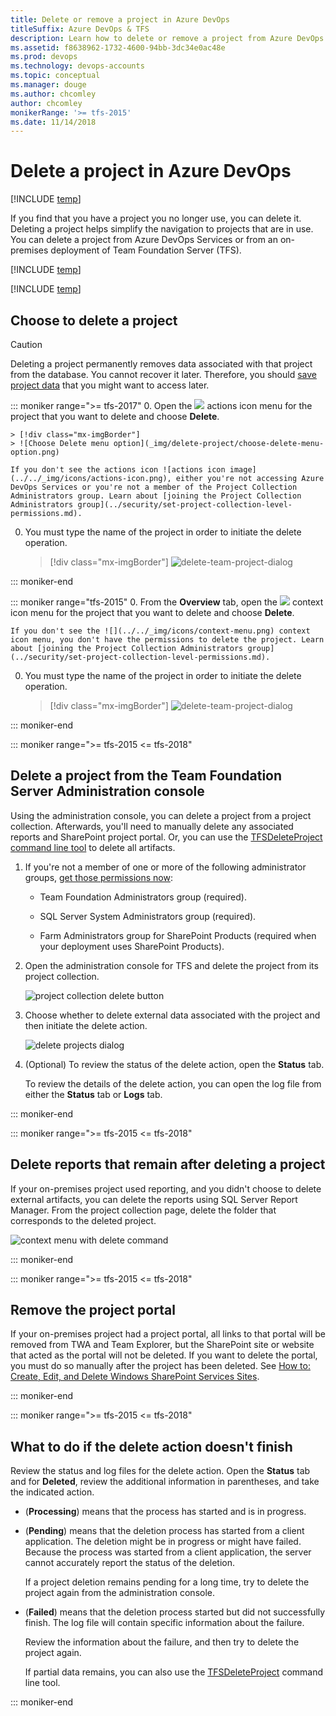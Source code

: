 ```yaml
---
title: Delete or remove a project in Azure DevOps
titleSuffix: Azure DevOps & TFS
description: Learn how to delete or remove a project from Azure DevOps Services or from Team Foundation Server (TFS)
ms.assetid: f8638962-1732-4600-94bb-3dc34e0ac48e
ms.prod: devops
ms.technology: devops-accounts
ms.topic: conceptual
ms.manager: douge
ms.author: chcomley
author: chcomley
monikerRange: '>= tfs-2015'
ms.date: 11/14/2018
---
```


# Delete a project in Azure DevOps

[!INCLUDE [temp](../../_shared/version-vsts-tfs-all-versions.md)]  

If you find that you have a project you no longer use, you can delete it. Deleting a project helps simplify the navigation to projects that are in use. You can delete a project from Azure DevOps Services or from an on-premises deployment of Team Foundation Server (TFS).

[!INCLUDE [temp](../../_shared/new-navigation.md)] 

[!INCLUDE [temp](../../_shared/open-admin-organization-settings.md)] 

## Choose to delete a project 

> [!Caution]
> Deleting a project permanently removes data associated with that project from the database. You cannot recover it later. Therefore, you should [save project data](save-project-data.md) that you might want to access later.

::: moniker range=">= tfs-2017"
0. Open the ![](../../_img/icons/actions-icon.png) actions icon menu for the project that you want to delete and choose **Delete**.

	> [!div class="mx-imgBorder"]  
	> ![Choose Delete menu option](_img/delete-project/choose-delete-menu-option.png)

    If you don't see the actions icon ![actions icon image](../../_img/icons/actions-icon.png), either you're not accessing Azure DevOps Services or you're not a member of the Project Collection Administrators group. Learn about [joining the Project Collection Administrators group](../security/set-project-collection-level-permissions.md).

0. You must type the name of the project in order to initiate the delete operation. 

   >[!div class="mx-imgBorder"]
   ![delete-team-project-dialog](_img/delete-project/delete-team-project-dialog.png)

::: moniker-end  


::: moniker range="tfs-2015"
0. From the **Overview** tab, open the ![](../../_img/icons/context-menu.png) context icon menu for the project that you want to delete and choose **Delete**.

    If you don't see the ![](../../_img/icons/context-menu.png) context icon menu, you don't have the permissions to delete the project. Learn about [joining the Project Collection Administrators group](../security/set-project-collection-level-permissions.md).

0. You must type the name of the project in order to initiate the delete operation. 

   >[!div class="mx-imgBorder"]
   ![delete-team-project-dialog](_img/delete-project/delete-team-project-dialog.png)

::: moniker-end  

<a name="delete-team-proj"></a>

::: moniker range=">= tfs-2015 <= tfs-2018"

## Delete a project from the Team Foundation Server Administration console

Using the administration console, you can delete a project from a project collection. Afterwards, you'll need to manually delete any associated reports and SharePoint project portal. Or, you can use the [TFSDeleteProject command line tool](/tfs/server/ref/command-line/tfsdeleteproject-cmd) to delete all artifacts.

1.  If you're not a member of one or more of the following administrator groups, [get those permissions now](/tfs/server/admin/add-administrator-tfs):

    -   Team Foundation Administrators group (required).

    -   SQL Server System Administrators group (required).

    -   Farm Administrators group for SharePoint Products (required when your deployment uses SharePoint Products).

2.  Open the administration console for TFS and delete the project from its project collection.

    ![project collection delete button](_img/delete-project/ic686856.png)

3.  Choose whether to delete external data associated with the project and then initiate the delete action.

    ![delete projects dialog](_img/delete-project/ic687180.png)

4.  (Optional) To review the status of the delete action, open the **Status** tab.

    To review the details of the delete action, you can open the log file from either the **Status** tab or **Logs** tab.

::: moniker-end


::: moniker range=">= tfs-2015 <= tfs-2018"

## Delete reports that remain after deleting a project

If your on-premises project used reporting, and you didn't choose to delete external artifacts, you can delete the reports using SQL Server Report Manager. From the project collection page, delete the folder that corresponds to the deleted project.

![context menu with delete command](_img/delete-project/ic686857.png)

::: moniker-end

::: moniker range=">= tfs-2015 <= tfs-2018"

## Remove the project portal

If your on-premises project had a project portal, all links to that portal will be removed from TWA and Team Explorer, but the SharePoint site or website that acted as the portal will not be deleted. If you want to delete the portal, you must do so manually after the project has been deleted. See [How to: Create, Edit, and Delete Windows SharePoint Services Sites](/previous-versions/visualstudio/visual-studio-2010/ms253110(v%3dvs.100)).

::: moniker-end

::: moniker range=">= tfs-2015 <= tfs-2018"

## What to do if the delete action doesn't finish

Review the status and log files for the delete action. Open the **Status** tab and for **Deleted**, review the additional information in parentheses, and take the indicated action.

-   (**Processing**) means that the process has started and is in progress.

-   (**Pending**) means that the deletion process has started from a client application. The deletion might be in progress or might have failed. Because the process was started from a client application, the server cannot accurately report the status of the deletion.

    If a project deletion remains pending for a long time, try to delete the project again from the administration console.

-   (**Failed**) means that the deletion process started but did not successfully finish. The log file will contain specific information about the failure.

    Review the information about the failure, and then try to delete the project again.

    If partial data remains, you can also use the [TFSDeleteProject](/tfs/server/command-line/tfsdeleteproject-cmd) command line tool.

::: moniker-end